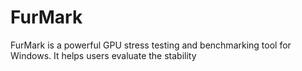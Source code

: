 # FurMark
FurMark is a powerful GPU stress testing and benchmarking tool for Windows. It helps users evaluate the stability
